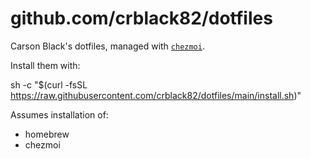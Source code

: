 # github.com/crblack82/dotfiles

Carson Black's dotfiles, managed with [`chezmoi`](https://github.com/twpayne/chezmoi).

Install them with:

sh -c "$(curl -fsSL https://raw.githubusercontent.com/crblack82/dotfiles/main/install.sh)"

Assumes installation of:

* homebrew
* chezmoi
